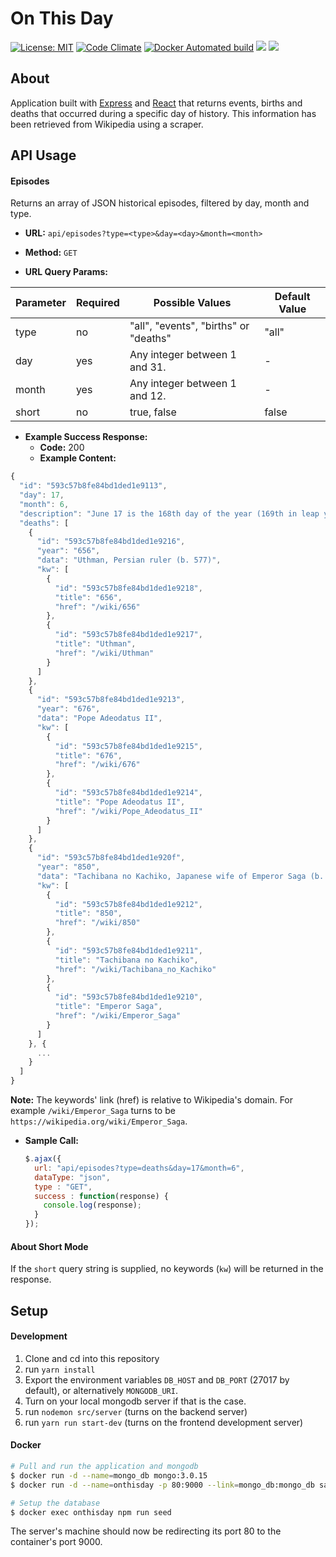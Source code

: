 # On This Day

[![License: MIT](https://img.shields.io/badge/License-MIT-blue.svg)](https://opensource.org/licenses/MIT)
[![Code Climate](https://codeclimate.com/github/sasalatart/on-this-day/badges/gpa.svg)](https://codeclimate.com/github/sasalatart/on-this-day)
[![Docker Automated build](https://img.shields.io/docker/automated/jrottenberg/ffmpeg.svg)](sasalatart/on-this-day)
[![](https://images.microbadger.com/badges/version/sasalatart/on-this-day.svg)](https://microbadger.com/images/sasalatart/on-this-day)
[![](https://images.microbadger.com/badges/image/sasalatart/on-this-day.svg)](https://microbadger.com/images/sasalatart/on-this-day)

## About

Application built with [Express](https://expressjs.com/) and [React](https://facebook.github.io/react/) that returns events, births and deaths that occurred during a specific day of history. This information has been retrieved from Wikipedia using a scraper.

## API Usage

#### Episodes

Returns an array of JSON historical episodes, filtered by day, month and type.

- **URL:** `api/episodes?type=<type>&day=<day>&month=<month>`

- **Method:** `GET`

- **URL Query Params:**

| Parameter | Required | Possible Values                       | Default Value |
|-----------|----------|---------------------------------------|---------------|
| type      | no       | "all", "events", "births" or "deaths" | "all"         |
| day       | yes      | Any integer between 1 and 31.         | -             |
| month     | yes      | Any integer between 1 and 12.         | -             |
| short     | no       | true, false                           | false         |

- **Example Success Response:**
  - **Code:** 200
  - **Example Content:**

```js
{
  "id": "593c57b8fe84bd1ded1e9113",
  "day": 17,
  "month": 6,
  "description": "June 17 is the 168th day of the year (169th in leap years) in the Gregorian calendar. There are 197 days remaining until the end of the year. This date is slightly more likely to fall on a Wednesday, Friday or Sunday (58 in 400 years each) than on Monday or Tuesday (57), and slightly less likely to occur on a Thursday or Saturday (56).",
  "deaths": [
    {
      "id": "593c57b8fe84bd1ded1e9216",
      "year": "656",
      "data": "Uthman, Persian ruler (b. 577)",
      "kw": [
        {
          "id": "593c57b8fe84bd1ded1e9218",
          "title": "656",
          "href": "/wiki/656"
        },
        {
          "id": "593c57b8fe84bd1ded1e9217",
          "title": "Uthman",
          "href": "/wiki/Uthman"
        }
      ]
    },
    {
      "id": "593c57b8fe84bd1ded1e9213",
      "year": "676",
      "data": "Pope Adeodatus II",
      "kw": [
        {
          "id": "593c57b8fe84bd1ded1e9215",
          "title": "676",
          "href": "/wiki/676"
        },
        {
          "id": "593c57b8fe84bd1ded1e9214",
          "title": "Pope Adeodatus II",
          "href": "/wiki/Pope_Adeodatus_II"
        }
      ]
    },
    {
      "id": "593c57b8fe84bd1ded1e920f",
      "year": "850",
      "data": "Tachibana no Kachiko, Japanese wife of Emperor Saga (b. 786)",
      "kw": [
        {
          "id": "593c57b8fe84bd1ded1e9212",
          "title": "850",
          "href": "/wiki/850"
        },
        {
          "id": "593c57b8fe84bd1ded1e9211",
          "title": "Tachibana no Kachiko",
          "href": "/wiki/Tachibana_no_Kachiko"
        },
        {
          "id": "593c57b8fe84bd1ded1e9210",
          "title": "Emperor Saga",
          "href": "/wiki/Emperor_Saga"
        }
      ]
    }, {
      ...
    }
  ]
}
```

**Note:** The keywords' link (href) is relative to Wikipedia's domain. For example `/wiki/Emperor_Saga` turns to be `https://wikipedia.org/wiki/Emperor_Saga`.

- **Sample Call:**
  ```javascript
  $.ajax({
    url: "api/episodes?type=deaths&day=17&month=6",
    dataType: "json",
    type : "GET",
    success : function(response) {
      console.log(response);
    }
  });
  ```

#### About Short Mode

If the `short` query string is supplied, no keywords (`kw`) will be returned in the response.

## Setup

#### Development

1. Clone and cd into this repository
2. run `yarn install`
3. Export the environment variables `DB_HOST` and `DB_PORT` (27017 by default), or alternatively `MONGODB_URI`.
4. Turn on your local mongodb server if that is the case.
5. run `nodemon src/server` (turns on the backend server)
6. run `yarn run start-dev` (turns on the frontend development server)

#### Docker

```sh
# Pull and run the application and mongodb
$ docker run -d --name=mongo_db mongo:3.0.15
$ docker run -d --name=onthisday -p 80:9000 --link=mongo_db:mongo_db sasalatart/on-this-day

# Setup the database
$ docker exec onthisday npm run seed
```

The server's machine should now be redirecting its port 80 to the container's port 9000.
